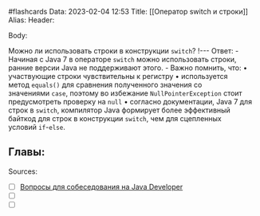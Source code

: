 #flashcards
Data: 2023-02-04 12:53
Title: [[Оператор switch и строки]]
Alias:
Header:





Body:



Можно ли использовать строки в конструкции `switch`?
!---
Ответ:
	- Начиная с Java 7 в операторе `switch` можно использовать строки, ранние версии Java не поддерживают этого.
	- Важно помнить, что:
			• участвующие строки чувствительны к регистру
			• используется метод `equals()` для сравнения полученного значения со значениями `case`, поэтому во избежание `NullPointerException` стоит предусмотреть проверку на `null`
			• согласно документации, Java 7 для строк в `switch`, компилятор Java формирует более эффективный байткод для строк в конструкции `switch`, чем для сцепленных условий `if`-`else`.
<!--SR:!2023-03-14,3,330-->




Главы:
-


Sources:
- [ ] [Вопросы для собеседования на Java Developer](https://github.com/enhorse/java-interview/blob/master/README.md#%D0%9E%D0%9E%D0%9F)
- [ ] []()
- [ ] []()
